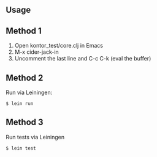 ## Usage

## Method 1
1. Open kontor_test/core.clj in Emacs
2. M-x cider-jack-in
3. Uncomment the last line and C-c C-k (eval the buffer)

## Method 2
Run via Leiningen:
```
$ lein run
```

## Method 3
Run tests via Leiningen
```
$ lein test
````
